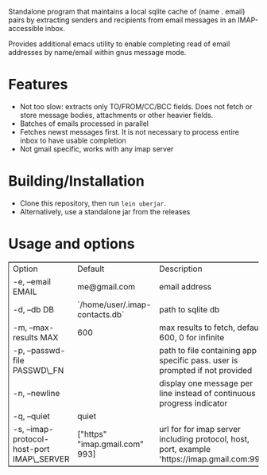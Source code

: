 Standalone program that maintains a local sqlite cache of (name . email) pairs by extracting
senders and recipients from email messages in an IMAP-accessible inbox.

Provides additional emacs utility to enable completing read of email addresses by name/email within gnus message mode.

# Features

-   Not too slow: extracts only TO/FROM/CC/BCC fields. Does not fetch or store message bodies, attachments or other heavier fields.
-   Batches of emails processed in parallel
-   Fetches newst messages first. It is not necessary to process entire inbox to have usable completion
-   Not gmail specific, works with any imap server

# Building/Installation

-   Clone this repository, then run `lein uberjar`.
-   Alternatively, use a standalone jar from the releases

# Usage and options

<table border="2" cellspacing="0" cellpadding="6" rules="groups" frame="hsides">


<colgroup>
<col  class="left" />

<col  class="left" />

<col  class="left" />
</colgroup>
<tbody>
<tr>
<td class="left">Option</td>
<td class="left">Default</td>
<td class="left">Description</td>
</tr>


<tr>
<td class="left">-e, &#x2013;email EMAIL</td>
<td class="left">me@gmail.com</td>
<td class="left">email address</td>
</tr>


<tr>
<td class="left">-d, &#x2013;db DB</td>
<td class="left">`/home/user/.imap-contacts.db`</td>
<td class="left">path to sqlite db</td>
</tr>


<tr>
<td class="left">-m, &#x2013;max-results MAX</td>
<td class="left">600</td>
<td class="left">max results to fetch, default 600, 0 for infinite</td>
</tr>


<tr>
<td class="left">-p, &#x2013;passwd-file PASSWD\_FN</td>
<td class="left">&#xa0;</td>
<td class="left">path to file containing app specific pass. user is prompted if not provided</td>
</tr>


<tr>
<td class="left">-n, &#x2013;newline</td>
<td class="left">&#xa0;</td>
<td class="left">display one message per line instead of continuous progress indicator</td>
</tr>


<tr>
<td class="left">-q, &#x2013;quiet</td>
<td class="left">quiet</td>
<td class="left">&#xa0;</td>
</tr>


<tr>
<td class="left">-s, &#x2013;imap-protocol-host-port IMAP\_SERVER</td>
<td class="left">["https" "imap.gmail.com" 993]</td>
<td class="left">url for for imap server including protocol, host, port, example 'https://imap.gmail.com:993'</td>
</tr>
</tbody>
</table>
